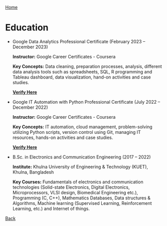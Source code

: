 [Home](https://mustahsinfarhan.github.io/) 

# Education
- Google Data Analytics Professional Certificate (February 2023 – December 2023)
  
  **Instructor:** Google Career Certificates - Coursera
  
  **Key Concepts:** Data cleaning, preparation processes, analysis, different data analysis tools such as spreadsheets, SQL, R programming and Tableau dashboard, data visualization, hand-on activities and case studies.
  
  [**Verify Here**](https://coursera.org/verify/professional-cert/Y2XL2WKMVRQV) 

  
- Google IT Automation with Python Professional Certificate (July 2022 – December 2022)
  
  **Instructor:** Google Career Certificates - Coursera
  
  **Key Concepts:** IT automation, cloud management, problem-solving utilizing Python scripts, version control using Git, managing IT resources, hands-on activities and case studies.
  
  [**Verify Here**](https://coursera.org/verify/professional-cert/5M4XPBDQVSY6)

  
- B.Sc. in Electronics and Communication Engineering (2017 – 2022)
  
  **Institute:** Khulna University of Engineering & Technology (KUET), Khulna, Bangladesh
  
  **Key Courses:** Fundamentals of electronics and communication technologies (Solid-state Electronics, Digital Electronics, Microprocessors, VLSI design, Biomedical Engineering etc.), Programming (C, C++), Mathematics Databases, Data structures & Algorithms, Machine learning (Supervised Learning, Reinforcement Learning, etc.) and Internet of things. 


[Back](https://mustahsinfarhan.github.io/) 
